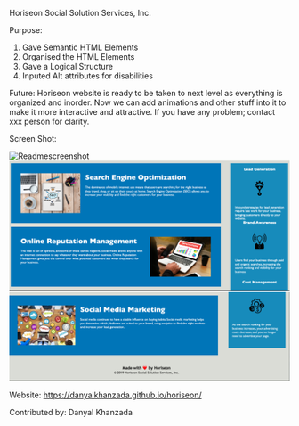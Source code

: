 Horiseon Social Solution Services, Inc.

Purpose: 
1. Gave Semantic HTML Elements
2. Organised the HTML Elements
3. Gave a Logical Structure 
4. Inputed Alt attributes for disabilities

Future: 
Horiseon website is ready to be taken to next level as everything is organized and inorder. Now we can add animations and other stuff into it to make it more interactive and attractive. If you have any problem; contact xxx person for clarity. 

Screen Shot:

![Readmescreenshot](assets/images/readme1.png)
![Readmescreenshot](assets/images/readme2.png)
![Readmescreenshot](assets/images/readme3.png)

Website: 
https://danyalkhanzada.github.io/horiseon/

Contributed by: 
Danyal Khanzada 
